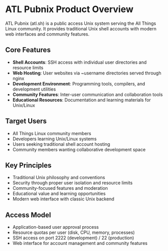 # ATL Pubnix Product Overview

ATL Pubnix (atl.sh) is a public access Unix system serving the All Things Linux community. It provides traditional Unix shell accounts with modern web interfaces and community features.

## Core Features

- **Shell Accounts**: SSH access with individual user directories and resource limits
- **Web Hosting**: User websites via ~username directories served through nginx
- **Development Environment**: Programming tools, compilers, and development utilities
- **Community Features**: Inter-user communication and collaboration tools
- **Educational Resources**: Documentation and learning materials for Unix/Linux

## Target Users

- All Things Linux community members
- Developers learning Unix/Linux systems
- Users seeking traditional shell account hosting
- Community members wanting collaborative development space

## Key Principles

- Traditional Unix philosophy and conventions
- Security through proper user isolation and resource limits
- Community-focused features and moderation
- Educational value and learning opportunities
- Modern web interface with classic Unix backend

## Access Model

- Application-based user approval process
- Resource quotas per user (disk, CPU, memory, processes)
- SSH access on port 2222 (development) / 22 (production)
- Web interface for account management and community features